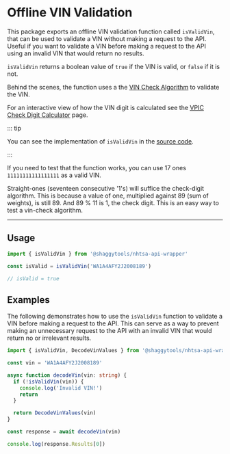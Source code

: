 # Offline VIN Validation

This package exports an offline VIN validation function called `isValidVin`, that can be used to
validate a VIN without making a request to the API. Useful if you want to validate a VIN before
making a request to the API using an invalid VIN that would return no results.

`isValidVin` returns a boolean value of `true` if the VIN is valid, or `false` if it is not.

Behind the scenes, the function uses a the
[VIN Check Algorithm](<https://en.wikibooks.org/wiki/Vehicle_Identification_Numbers_(VIN_codes)/Check_digit>)
to validate the VIN.

For an interactive view of how the VIN digit is calculated see the
[VPIC Check Digit Calculator](https://vpic.nhtsa.dot.gov/decoder/CheckDigit/Index/5yj3e1eaxhf000316)
page.

::: tip

You can see the implementation of `isValidVin` in the
[source code](https://github.com/ShaggyTech/nhtsa-api-wrapper/blob/73d35828eec1392d2736a979ce874216456fc837/packages/lib/src/utils/isValidVin.ts).

:::

If you need to test that the function works, you can use 17 ones `11111111111111111` as a valid
VIN.

Straight-ones (seventeen consecutive '1's) will suffice the check-digit algorithm. This is because a
value of one, multiplied against 89 (sum of weights), is still 89. And 89 % 11 is 1, the check
digit. This is an easy way to test a vin-check algorithm.

---

## Usage

```typescript
import { isValidVin } from '@shaggytools/nhtsa-api-wrapper'

const isValid = isValidVin('WA1A4AFY2J2008189')

// isValid = true
```

## Examples

The following demonstrates how to use the `isValidVin` function to validate a VIN before making
a request to the API. This can serve as a way to prevent making an unnecessary request to the API
with an invalid VIN that would return no or irrelevant results.

```typescript
import { isValidVin, DecodeVinValues } from '@shaggytools/nhtsa-api-wrapper'

const vin = 'WA1A4AFY2J2008189'

async function decodeVin(vin: string) {
  if (!isValidVin(vin)) {
    console.log('Invalid VIN!')
    return
  }

  return DecodeVinValues(vin)
}

const response = await decodeVin(vin)

console.log(response.Results[0])
```
